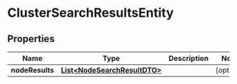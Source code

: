 # ClusterSearchResultsEntity

## Properties
Name | Type | Description | Notes
------------ | ------------- | ------------- | -------------
**nodeResults** | [**List&lt;NodeSearchResultDTO&gt;**](NodeSearchResultDTO.md) |  |  [optional]

